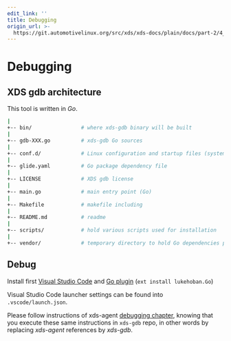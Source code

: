 ```yaml
---
edit_link: ''
title: Debugging
origin_url: >-
  https://git.automotivelinux.org/src/xds/xds-docs/plain/docs/part-2/4_xds-gdb/3_debug.md?h=guppy
---
```


<!-- WARNING: This file is generated by fetch_docs.js using /home/boron/Documents/AGL/docs-webtemplate/site/_data/tocs/devguides/guppy/xds-docs-guides-devguides-book.yml -->

# Debugging

## XDS gdb architecture

This tool is written in *Go*.

```bash
|
+-- bin/                # where xds-gdb binary will be built
|
+-- gdb-XXX.go          # xds-gdb Go sources
|
+-- conf.d/             # Linux configuration and startup files (systemd user service)
|
+-- glide.yaml          # Go package dependency file
|
+-- LICENSE             # XDS gdb license
|
+-- main.go             # main entry point (Go)
|
+-- Makefile            # makefile including
|
+-- README.md           # readme
|
+-- scripts/            # hold various scripts used for installation
|
+-- vendor/             # temporary directory to hold Go dependencies packages
```

## Debug

Install first [Visual Studio Code](https://code.visualstudio.com/) and
[Go plugin](https://marketplace.visualstudio.com/items?itemName=lukehoban.Go)
(`ext install lukehoban.Go`)

Visual Studio Code launcher settings can be found into `.vscode/launch.json`.

Please follow instructions of xds-agent [debugging chapter](../2_xds-agent/4_debug.html#debug-xds-agent-go-code),
knowing that you execute these same instructions in `xds-gdb` repo, in other words
by replacing *xds-agent* references by *xds-gdb*.
